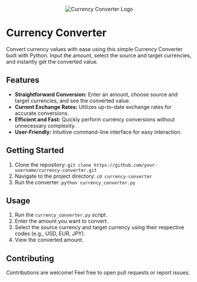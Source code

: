<p align="center">
  <img src="currency-converter-logo.png" alt="Currency Converter Logo">
</p>

# Currency Converter

Convert currency values with ease using this simple Currency Converter built with Python. Input the amount, select the source and target currencies, and instantly get the converted value.

## Features

- **Straightforward Conversion:** Enter an amount, choose source and target currencies, and see the converted value.
- **Current Exchange Rates:** Utilizes up-to-date exchange rates for accurate conversions.
- **Efficient and Fast:** Quickly perform currency conversions without unnecessary complexity.
- **User-Friendly:** Intuitive command-line interface for easy interaction.

## Getting Started

1. Clone the repository: `git clone https://github.com/your-username/currency-converter.git`
2. Navigate to the project directory: `cd currency-converter`
3. Run the converter: `python currency_converter.py`

## Usage

1. Run the `currency_converter.py` script.
2. Enter the amount you want to convert.
3. Select the source currency and target currency using their respective codes (e.g., USD, EUR, JPY).
4. View the converted amount.

## Contributing

Contributions are welcome! Feel free to open pull requests or report issues.
